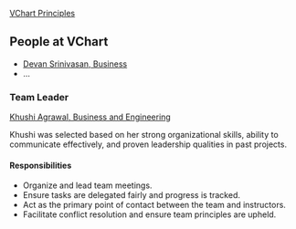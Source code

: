 [VChart Principles](./principles.md)

People at VChart
---

- [Devan Srinivasan, Business](./Devan_Srinivasan.md)
- ...

### Team Leader

[Khushi Agrawal, Business and Engineering](./Khushi_Agrawal.md)
<!-- Describe who and why the team leader was selected --> 
Khushi was selected based on her strong organizational skills, ability to communicate effectively, and proven leadership qualities in past projects.

#### Responsibilities
<!-- What is their role for your team?	--> 
- Organize and lead team meetings.  
- Ensure tasks are delegated fairly and progress is tracked.  
- Act as the primary point of contact between the team and instructors.  
- Facilitate conflict resolution and ensure team principles are upheld.
